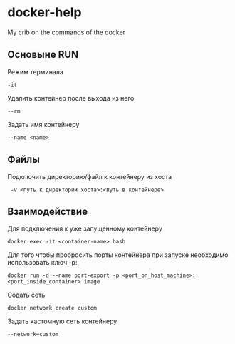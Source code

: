 # docker-help
My crib on the commands of the docker


## Основыне RUN

Режим терминала

```-it ```

Удалить контейнер после выхода из него

```--rm ```

Задать имя контейнеру

```--name <name>```

## Файлы

Подключить директорию/файл к контейнеру из хоста

``` -v <путь к директории хоста>:<путь в контейнере>```

## Взаимодействие

Для подключения к уже запущенному контейнеру

```docker exec -it <container-name> bash```

Для того чтобы пробросить порты контейнера при запуске необходимо использовать ключ -p:

```docker run -d --name port-export -p <port_on_host_machine>:<port_inside_container> image```

Содать сеть

```docker network create custom ```

Задать кастомную сеть контейнеру

```--network=custom```
